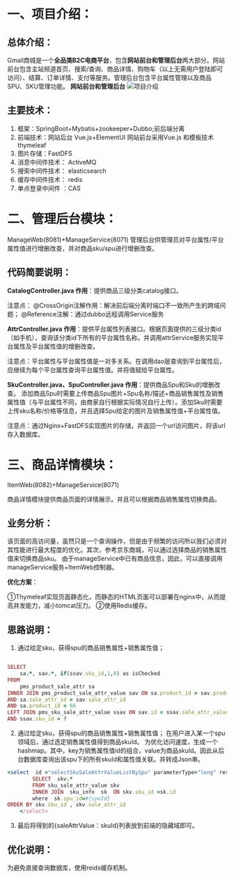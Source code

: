 # 一、项目介绍：
## 总体介绍：
  Gmall商城是一个**全品类B2C电商平台**，包含**网站前台和管理后台**两大部分。网站前台包含主站频道首页、搜索/查询、商品详情、购物车（以上无需用户登陆即可访问）、结算、订单详情、支付等服务。管理后台包含平台属性管理以及商品SPU、SKU管理功能。
**网站前台和管理后台**
![项目介绍](https://sm.ms/delete/l738n1qtPXm6OCAzgj2IfVpkWu)
## 主要技术：
1. 框架：SpringBoot+Mybatis+zookeeper+Dubbo;前后端分离
2. 前端技术：网站后台 Vue.js+ElementUI 网站前台采用Vue.js 和模板技术 thymeleaf 
3. 图片存储：FastDFS
4. 消息中间件技术： ActiveMQ
5. 搜索中间件技术： elasticsearch 
6. 缓存中间件技术： redis 
7. 单点登录中间件 ：CAS
# 二、管理后台模块：
ManageWeb(8081)+ManageService(8071)
 管理后台供管理员对平台属性/平台属性值进行增删改查，并对商品sku/spu进行增删改查。
## 代码简要说明：
**CatalogController.java 作用**：提供商品三级分类catalog接口。

注意点：  @CrossOrigin注解作用：解决前后端分离时端口不一致所产生的跨域问题；
         @Reference注解：通过dubbo远程调用Service服务
				 
**AttrController.java 作用**：提供平台属性列表接口。根据页面提供的三级分类id（如手机），查询该分类id下所有的平台属性名称。并调用attrService服务实现平台属性及平台属性值的增删改查。

注意点：平台属性与平台属性值是一对多关系。在调用dao层查询到平台属性后，应继续为每个平台属性查询平台属性值。并将值赋给平台属性。

**SkuController.java、SpuController.java 作用**：提供商品Spu和Sku的增删改查。
添加商品Spu时需要上传商品Spu图片+Spu名称/描述+商品销售属性及销售属性值（与平台属性不同，由商家自行根据实际情况自行上传）。添加Sku时需要上传sku名称/价格等信息，并且选择Spu给定的图片及销售属性值+平台属性值。

注意点：通过Nginx+FastDFS实现图片的存储，并返回一个url访问图片，将该url存入数据库。

# 三、商品详情模块：
ItemWeb(8082)+ManageService(8071)

商品详情模块提供商品页面的详情展示。并且可以根据商品销售属性切换商品。

## 业务分析：

  该页面的高访问量，虽然只是一个查询操作，但是由于频繁的访问所以我们必须对其性能进行最大程度的优化。其次，参考京东商城，可以通过选择商品的销售属性值来切换商品sku。
由于manageService中已有商品信息，因此，可以直接调用manageService服务+ItemWeb控制器。

**优化方案**：

①Thymeleaf实现页面静态化，而静态的HTML页面可以部署在nginx中，从而提高并发能力，减小tomcat压力。
②使用Redis缓存。

## 思路说明：
1. 通过给定sku，获得spu的商品销售属性+销售属性值；
```ruby

SELECT 
	sa.*, sav.*, if(ssav.sku_id,1,0) as isChecked
FROM
	pms_product_sale_attr sa
INNER JOIN pms_product_sale_attr_value sav ON sa.product_id = sav.product_id
AND sa.sale_attr_id = sav.sale_attr_id
AND sa.product_id = 66
LEFT JOIN pms_sku_sale_attr_value ssav ON sav.id = ssav.sale_attr_value_id
AND ssav.sku_id = ?
```
2. 通过给定sku，获得spu的商品销售属性+销售属性值；
在用户进入某一个spu领域后，通过选定销售属性值得到商品skuId。
为优化访问速度，生成一个hashmap。其中，key为销售属性值id的组合，value为商品skuId。因此从后台数据库查询出该spu下的所有skuId和属性值关联。并转成Json串。

```ruby
<select  id ="selectSkuSaleAttrValueListBySpu" parameterType="long" resultMap="skuSaleAttrValueMap">
        SELECT  skv.*
        FROM sku_sale_attr_value skv
        INNER JOIN  sku_info  sk  ON skv.sku_id =sk.id
        where  sk.spu_id=#{spuId}   
ORDER BY skv.sku_id , skv.sale_attr_id
    </select>
```
3. 最后将得到的{saleAttrValue：skuId}列表放到前端的隐藏域即可。
## 优化说明：
 为避免直接查询数据库，使用reids缓存机制。
 
 
